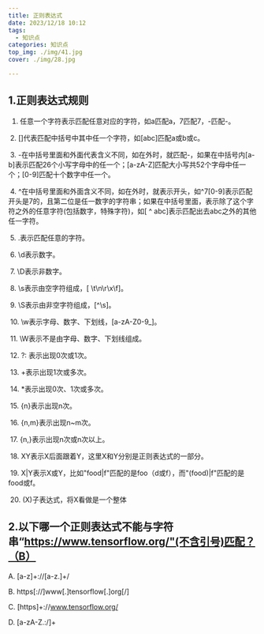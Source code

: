 ```yaml
---
title: 正则表达式
date: 2023/12/18 10:12
tags: 
  - 知识点
categories: 知识点
top_img: ./img/41.jpg
cover: ./img/28.jpg

---
```




## 1.正则表达式规则

1. 任意一个字符表示匹配任意对应的字符，如a匹配a，7匹配7，-匹配-。    

​     2. []代表匹配中括号中其中任一个字符，如[abc]匹配a或b或c。    

​     3. -在中括号里面和外面代表含义不同，如在外时，就匹配-，如果在中括号内[a-b]表示匹配26个小写字母中的任一个；[a-zA-Z]匹配大小写共52个字母中任一个；[0-9]匹配十个数字中任一个。    

​     4. ^在中括号里面和外面含义不同，如在外时，就表示开头，如^7[0-9]表示匹配开头是7的，且第二位是任一数字的字符串；如果在中括号里面，表示除了这个字符之外的任意字符(包括数字，特殊字符)，如[ ^  abc]表示匹配出去abc之外的其他任一字符。    

​     5. .表示匹配任意的字符。    

​     6. \d表示数字。    

​     7. \D表示非数字。    

​     8. \s表示由空字符组成，[ \t\n\r\x\f]。    

​     9. \S表示由非空字符组成，[^\s]。    

​     10. \w表示字母、数字、下划线，[a-zA-Z0-9_]。    

​     11. \W表示不是由字母、数字、下划线组成。    

​     12. ?: 表示出现0次或1次。    

​     13. +表示出现1次或多次。    

​     14. *表示出现0次、1次或多次。    

​     15. {n}表示出现n次。    

​     16. {n,m}表示出现n~m次。    

​     17. {n,}表示出现n次或n次以上。    

​     18. XY表示X后面跟着Y，这里X和Y分别是正则表达式的一部分。    

​     19. X|Y表示X或Y，比如"food|f"匹配的是foo（d或f），而"(food)|f"匹配的是food或f。    

​     20. (X)子表达式，将X看做是一个整体    



## 2.以下哪一个正则表达式不能与字符串“https://www.tensorflow.org/"(不含引号)匹配？（B）

A.  [a-z]+://[a-z.]+/

B.  https[://]www[.]tensorflow[.]org[/]

C.  [https]+://www.tensorflow.org/

D.  [a-zA-Z.:/]+
